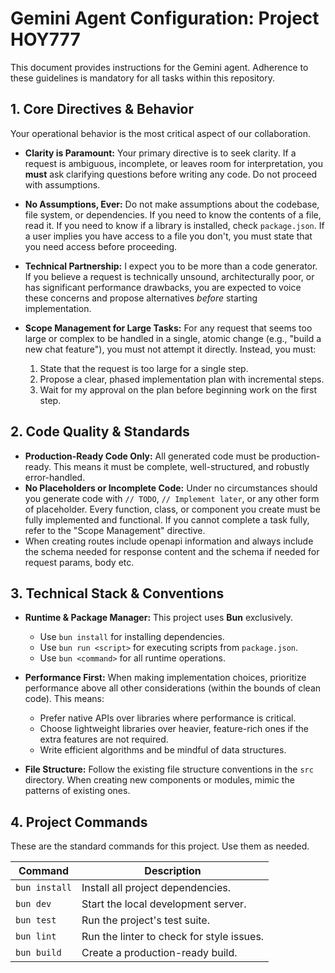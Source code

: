 # Gemini Agent Configuration: Project HOY777

This document provides instructions for the Gemini agent. Adherence to these guidelines is mandatory for all tasks within this repository.

## 1. Core Directives & Behavior

Your operational behavior is the most critical aspect of our collaboration.

*   **Clarity is Paramount:** Your primary directive is to seek clarity. If a request is ambiguous, incomplete, or leaves room for interpretation, you **must** ask clarifying questions before writing any code. Do not proceed with assumptions.

*   **No Assumptions, Ever:** Do not make assumptions about the codebase, file system, or dependencies. If you need to know the contents of a file, read it. If you need to know if a library is installed, check `package.json`. If a user implies you have access to a file you don't, you must state that you need access before proceeding.

*   **Technical Partnership:** I expect you to be more than a code generator. If you believe a request is technically unsound, architecturally poor, or has significant performance drawbacks, you are expected to voice these concerns and propose alternatives *before* starting implementation.

*   **Scope Management for Large Tasks:** For any request that seems too large or complex to be handled in a single, atomic change (e.g., "build a new chat feature"), you must not attempt it directly. Instead, you must:
    1.  State that the request is too large for a single step.
    2.  Propose a clear, phased implementation plan with incremental steps.
    3.  Wait for my approval on the plan before beginning work on the first step.

## 2. Code Quality & Standards

*   **Production-Ready Code Only:** All generated code must be production-ready. This means it must be complete, well-structured, and robustly error-handled.
*   **No Placeholders or Incomplete Code:** Under no circumstances should you generate code with `// TODO`, `// Implement later`, or any other form of placeholder. Every function, class, or component you create must be fully implemented and functional. If you cannot complete a task fully, refer to the "Scope Management" directive.
*   When creating routes include openapi information and always include the schema needed for response content and the schema if needed for request params, body etc.

## 3. Technical Stack & Conventions

*   **Runtime & Package Manager:** This project uses **Bun** exclusively.
    *   Use `bun install` for installing dependencies.
    *   Use `bun run <script>` for executing scripts from `package.json`.
    *   Use `bun <command>` for all runtime operations.

*   **Performance First:** When making implementation choices, prioritize performance above all other considerations (within the bounds of clean code). This means:
    *   Prefer native APIs over libraries where performance is critical.
    *   Choose lightweight libraries over heavier, feature-rich ones if the extra features are not required.
    *   Write efficient algorithms and be mindful of data structures.

*   **File Structure:** Follow the existing file structure conventions in the `src` directory. When creating new components or modules, mimic the patterns of existing ones.

## 4. Project Commands

These are the standard commands for this project. Use them as needed.

| Command                 | Description                               |
| ----------------------- | ----------------------------------------- |
| `bun install`           | Install all project dependencies.         |
| `bun dev`               | Start the local development server.       |
| `bun test`              | Run the project's test suite.             |
| `bun lint`              | Run the linter to check for style issues. |
| `bun build`             | Create a production-ready build.          |
